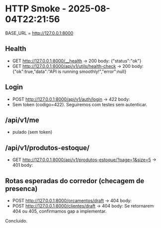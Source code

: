 ﻿# HTTP Smoke - 2025-08-04T22:21:56
BASE_URL = http://127.0.0.1:8000

## Health
- GET http://127.0.0.1:8000/__health -> 200
  body: {"status":"ok"}
- GET http://127.0.0.1:8000/api/v1/utils/health-check -> 200
  body: {"ok":true,"data":"API is running smoothly!","error":null}

## Login
- POST http://127.0.0.1:8000/api/v1/auth/login -> 422
  body: 
- Sem token (codigo=422). Seguiremos com testes sem autenticar.

## /api/v1/me
- pulado (sem token)

## /api/v1/produtos-estoque/
- GET http://127.0.0.1:8000/api/v1/produtos-estoque/?page=1&size=5 -> 401
  body: 

## Rotas esperadas do corredor (checagem de presenca)
- POST http://127.0.0.1:8000/orcamentos/draft -> 404
  body: 
- POST http://127.0.0.1:8000/clientes/draft -> 404
  body: 
Se retornarem 404 ou 405, confirmamos gap a implementar.

Concluido.
